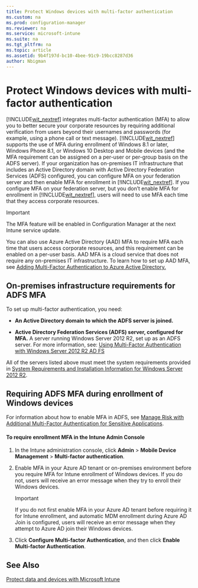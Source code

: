 ```yaml
---
title: Protect Windows devices with multi-factor authentication
ms.custom: na
ms.prod: configuration-manager
ms.reviewer: na
ms.service: microsoft-intune
ms.suite: na
ms.tgt_pltfrm: na
ms.topic: article
ms.assetid: 9b4f197d-bc10-4bee-91c9-19bcc8287d36
author: Nbigman
---
```

# Protect Windows devices with multi-factor authentication
[!INCLUDE[wit_nextref](./includes/wit_nextref_md.md)] integrates multi-factor authentication (MFA) to allow you to better secure your corporate resources by requiring additional verification from users beyond their usernames and passwords (for example, using a phone call or text message). [!INCLUDE[wit_nextref](./includes/wit_nextref_md.md)] supports the use of MFA during enrollment of Windows 8.1 or later, Windows Phone 8.1, or Windows 10 Desktop and Mobile devices (and the MFA requirement can be assigned on a per-user or per-group basis on the ADFS server). If your organization has on-premises IT infrastructure that includes an Active Directory domain with Active Directory Federation Services (ADFS) configured, you can configure MFA on your federation server and then enable MFA for enrollment in [!INCLUDE[wit_nextref](./includes/wit_nextref_md.md)]. If you configure MFA on your federation server, but you don’t enable MFA for enrollment in [!INCLUDE[wit_nextref](./includes/wit_nextref_md.md)], users will need to use MFA each time that they access corporate resources.

> [!IMPORTANT]
> The MFA feature will be enabled in Configuration Manager at the next Intune service update.

You can also use Azure Active Directory (AAD) MFA to require MFA each time that users access corporate resources, and this requirement can be enabled on a per-user basis. AAD MFA is a cloud service that does not require any on-premises IT infrastructure. To learn how to set up AAD MFA, see [Adding Multi-Factor Authentication to Azure Active Directory.](http://technet.microsoft.com/library/dn249466.aspx)

## <a name="Reqs_MFA"></a>On-premises infrastructure requirements for ADFS MFA
To set up multi-factor authentication, you need:

-   **An Active Directory domain to which the ADFS server is joined.**

-   **Active Directory Federation Services (ADFS) server, configured for MFA.** A server running Windows Server 2012 R2, set up as an ADFS server. For more information, see: [Using Multi-Factor Authentication with Windows Server 2012 R2 AD FS](http://msdn.microsoft.com/library/azure/dn807157.aspx)

All of the servers listed above must meet the system requirements provided in [System Requirements and Installation Information for Windows Server 2012 R2](http://technet.microsoft.com/library/dn303418.aspx).

## Requiring ADFS MFA during enrollment of Windows devices
For information about how to enable MFA in ADFS, see [Manage Risk with Additional Multi-Factor Authentication for Sensitive Applications](http://technet.microsoft.com/library/dn280949.aspx).

#### To require enrollment MFA in the Intune Admin Console

1.  In the Intune administration console, click **Admin** &gt; **Mobile Device Management** &gt; **Multi-factor authentication**.

2.  Enable MFA in your Azure AD tenant or on-premises environment before you require MFA for Intune enrollment of Windows devices. If you do not, users will receive an error message when they try to enroll their Windows devices.

    > [!IMPORTANT]
    > If you do not first enable MFA in your Azure AD tenant before requiring it for Intune enrollment, and automatic MDM enrollment during Azure AD Join is configured, users will receive an error message when they attempt to Azure AD join their Windows devices.

3.  Click **Configure Multi-factor Authentication**, and then click **Enable Multi-factor Authentication**.

## See Also
[Protect data and devices with Microsoft Intune](protect-data-and-devices-with-microsoft-intune.md)

